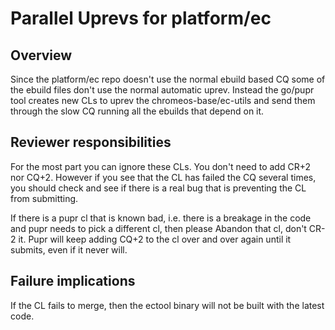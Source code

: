 # Parallel Uprevs for platform/ec

## Overview

Since the platform/ec repo doesn't use the normal ebuild based CQ some of the
ebuild files don't use the normal automatic uprev. Instead the go/pupr tool
creates new CLs to uprev the chromeos-base/ec-utils and send them through the
slow CQ running all the ebuilds that depend on it.

## Reviewer responsibilities

For the most part you can ignore these CLs. You don't need to add CR+2 nor CQ+2.
However if you see that the CL has failed the CQ several times, you should
check and see if there is a real bug that is preventing the CL from submitting.

If there is a pupr cl that is known bad, i.e. there is a breakage in the code
and pupr needs to pick a different cl, then please Abandon that cl, don't
CR-2 it.  Pupr will keep adding CQ+2 to the cl over and over again until it
submits, even if it never will.

## Failure implications

If the CL fails to merge, then the ectool binary will not be built with the
latest code.
